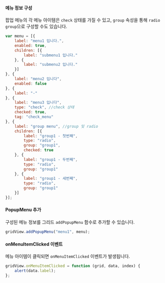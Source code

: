 #### 메뉴 정보 구성

팝업 메뉴의 각 메뉴 아이템은 `check` 상태를 가질 수 있고, `group` 속성을 통해 `radio group`으로 구성할 수도 있습니다.

```js
var menu = [{
    label: "menu1 입니다.",
    enabled: true,
    children: [{
        label: "submenu1 입니다."
    }, {
        label: "submenu2 입니다."
    }]
}, {
    label: "menu2 입니다",
    enabled: false
}, {
    label: "-"
}, {
    label: "menu3 입니다",
    type: "check", //check 상태
    checked: true,
    tag: "check_menu"
}, {
    label: "group menu", //group 및 radio
    children: [{ 
        label: "group1 - 첫번째", 
        type: "radio",
        group: "group1",
        checked: true
    }, {
        label: "group1 - 두번째",
        type: "radio",
        group: "group1"
    }, {
        label: "group1 - 세번째",
        type: "radio",
        group: "group1"
    }]
}];
```

#### PopupMenu 추가

구성된 메뉴 정보를 그리드 `addPopupMenu` 함수로 추가할 수 있습니다.

```js
gridView.addPopupMenu("menu1", menu);
```

#### onMenuItemClicked 이벤트

메뉴 아이템이 클릭되면 `onMenuItemClicked` 이벤트가 발생됩니다.

```js
gridView.onMenuItemClicked = function (grid, data, index) {
    alert(data.label);
};
```